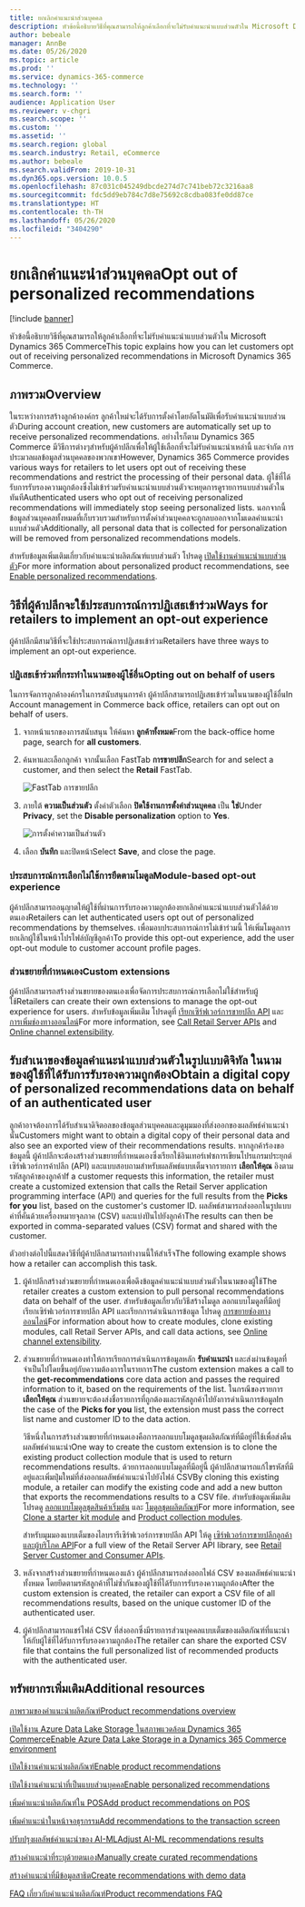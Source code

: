 ```yaml
---
title: ยกเลิกคำแนะนำส่วนบุคคล
description: หัวข้อนี้อธิบายวิธีที่คุณสามารถให้ลูกค้าเลือกที่จะไม่รับคำแนะนำแบบส่วนตัวใน Microsoft Dynamics 365 Commerce
author: bebeale
manager: AnnBe
ms.date: 05/26/2020
ms.topic: article
ms.prod: ''
ms.service: dynamics-365-commerce
ms.technology: ''
ms.search.form: ''
audience: Application User
ms.reviewer: v-chgri
ms.search.scope: ''
ms.custom: ''
ms.assetid: ''
ms.search.region: global
ms.search.industry: Retail, eCommerce
ms.author: bebeale
ms.search.validFrom: 2019-10-31
ms.dyn365.ops.version: 10.0.5
ms.openlocfilehash: 87c031c045249dbcde274d7c741beb72c3216aa8
ms.sourcegitcommit: fdc5dd9eb784c7d8e75692c8cdba083fe0dd87ce
ms.translationtype: HT
ms.contentlocale: th-TH
ms.lasthandoff: 05/26/2020
ms.locfileid: "3404290"
---
```

# <a name="opt-out-of-personalized-recommendations"></a><span data-ttu-id="45138-103">ยกเลิกคำแนะนำส่วนบุคคล</span><span class="sxs-lookup"><span data-stu-id="45138-103">Opt out of personalized recommendations</span></span>

[!include [banner](includes/banner.md)]

<span data-ttu-id="45138-104">หัวข้อนี้อธิบายวิธีที่คุณสามารถให้ลูกค้าเลือกที่จะไม่รับคำแนะนำแบบส่วนตัวใน Microsoft Dynamics 365 Commerce</span><span class="sxs-lookup"><span data-stu-id="45138-104">This topic explains how you can let customers opt out of receiving personalized recommendations in Microsoft Dynamics 365 Commerce.</span></span>

## <a name="overview"></a><span data-ttu-id="45138-105">ภาพรวม</span><span class="sxs-lookup"><span data-stu-id="45138-105">Overview</span></span>

<span data-ttu-id="45138-106">ในระหว่างการสร้างลูกค้าองค์กร ลูกค้าใหม่จะได้รับการตั้งค่าโดยอัตโนมัติเพื่อรับคำแนะนำแบบส่วนตัว</span><span class="sxs-lookup"><span data-stu-id="45138-106">During account creation, new customers are automatically set up to receive personalized recommendations.</span></span> <span data-ttu-id="45138-107">อย่างไรก็ตาม Dynamics 365 Commerce มีวิธีการต่างๆสำหรับผู้ค้าปลีกเพื่อให้ผู้ใช้เลือกที่จะไม่รับคำแนะนำเหล่านี้ และจำกัด การประมวลผลข้อมูลส่วนบุคคลของพวกเขา</span><span class="sxs-lookup"><span data-stu-id="45138-107">However, Dynamics 365 Commerce provides various ways for retailers to let users opt out of receiving these recommendations and restrict the processing of their personal data.</span></span> <span data-ttu-id="45138-108">ผู้ใช้ที่ได้รับการรับรองความถูกต้องซึ่งไม่เข้าร่วมรับคำแนะนำแบบส่วนตัวจะหยุดการดูรายการแบบส่วนตัวในทันที</span><span class="sxs-lookup"><span data-stu-id="45138-108">Authenticated users who opt out of receiving personalized recommendations will immediately stop seeing personalized lists.</span></span> <span data-ttu-id="45138-109">นอกจากนี้ ข้อมูลส่วนบุคคลทั้งหมดที่เก็บรวบรวมสำหรับการตั้งค่าส่วนบุคคลจะถูกลบออกจากโมเดลคำแนะนำแบบส่วนตัว</span><span class="sxs-lookup"><span data-stu-id="45138-109">Additionally, all personal data that is collected for personalization will be removed from personalized recommendations models.</span></span>

<span data-ttu-id="45138-110">สำหรับข้อมูลเพิ่มเติมเกี่ยวกับคำแนะนำผลิตภัณฑ์แบบส่วนตัว โปรดดู [เปิดใช้งานคำแนะนำแบบส่วนตัว](personalized-recommendations.md)</span><span class="sxs-lookup"><span data-stu-id="45138-110">For more information about personalized product recommendations, see [Enable personalized recommendations](personalized-recommendations.md).</span></span>

## <a name="ways-for-retailers-to-implement-an-opt-out-experience"></a><span data-ttu-id="45138-111">วิธีที่ผู้ค้าปลีกจะใช้ประสบการณ์การปฏิเสธเข้าร่วม</span><span class="sxs-lookup"><span data-stu-id="45138-111">Ways for retailers to implement an opt-out experience</span></span>

<span data-ttu-id="45138-112">ผู้ค้าปลีกมีสามวิธีที่จะใช้ประสบการณ์การปฏิเสธเข้าร่วม</span><span class="sxs-lookup"><span data-stu-id="45138-112">Retailers have three ways to implement an opt-out experience.</span></span>

### <a name="opting-out-on-behalf-of-users"></a><span data-ttu-id="45138-113">ปฏิเสธเข้าร่วมที่กระทำในนามของผู้ใช้อื่น</span><span class="sxs-lookup"><span data-stu-id="45138-113">Opting out on behalf of users</span></span>

<span data-ttu-id="45138-114">ในการจัดการลูกค้าองค์กรในการสนับสนุนการค้า ผู้ค้าปลีกสามารถปฏิเสธเข้าร่วมในนามของผู้ใช้อื่น</span><span class="sxs-lookup"><span data-stu-id="45138-114">In Account management in Commerce back office, retailers can opt out on behalf of users.</span></span>

1. <span data-ttu-id="45138-115">จากหน้าแรกของการสนับสนุน ให้ค้นหา **ลูกค้าทั้งหมด**</span><span class="sxs-lookup"><span data-stu-id="45138-115">From the back-office home page, search for **all customers**.</span></span>
1. <span data-ttu-id="45138-116">ค้นหาและเลือกลูกค้า จากนั้นเลือก FastTab **การขายปลีก**</span><span class="sxs-lookup"><span data-stu-id="45138-116">Search for and select a customer, and then select the **Retail** FastTab.</span></span>

    ![FastTab การขายปลีก](./media/Disablepersonalizationpart1.png)

1. <span data-ttu-id="45138-118">ภายใต้ **ความเป็นส่วนตัว** ตั้งค่าตัวเลือก **ปิดใช้งานการตั้งค่าส่วนบุคคล** เป็น **ใช่**</span><span class="sxs-lookup"><span data-stu-id="45138-118">Under **Privacy**, set the **Disable personalization** option to **Yes**.</span></span>

    ![การตั้งค่าความเป็นส่วนตัว](./media/Disablepersonalizationpart2.png)

1. <span data-ttu-id="45138-120">เลือก **บันทึก** และปิดหน้า</span><span class="sxs-lookup"><span data-stu-id="45138-120">Select **Save**, and close the page.</span></span>

### <a name="module-based-opt-out-experience"></a><span data-ttu-id="45138-121">ประสบการณ์การเลือกไม่ใช้การยึดตามโมดูล</span><span class="sxs-lookup"><span data-stu-id="45138-121">Module-based opt-out experience</span></span>

<span data-ttu-id="45138-122">ผู้ค้าปลีกสามารถอนุญาตให้ผู้ใช้ที่ผ่านการรับรองความถูกต้องยกเลิกคำแนะนำแบบส่วนตัวได้ด้วยตนเอง</span><span class="sxs-lookup"><span data-stu-id="45138-122">Retailers can let authenticated users opt out of personalized recommendations by themselves.</span></span> <span data-ttu-id="45138-123">เพื่อมอบประสบการณ์การไม่เข้าร่วมนี้ ให้เพิ่มโมดูลการยกเลิกผู้ใช้ในหน้าโปรไฟล์บัญชีลูกค้า</span><span class="sxs-lookup"><span data-stu-id="45138-123">To provide this opt-out experience, add the user opt-out module to customer account profile pages.</span></span>

### <a name="custom-extensions"></a><span data-ttu-id="45138-124">ส่วนขยายที่กำหนดเอง</span><span class="sxs-lookup"><span data-stu-id="45138-124">Custom extensions</span></span>

<span data-ttu-id="45138-125">ผู้ค้าปลีกสามารถสร้างส่วนขยายของตนเองเพื่อจัดการประสบการณ์การเลือกไม่ใช้สำหรับผู้ใช้</span><span class="sxs-lookup"><span data-stu-id="45138-125">Retailers can create their own extensions to manage the opt-out experience for users.</span></span> <span data-ttu-id="45138-126">สำหรับข้อมูลเพิ่มเติม โปรดดูที่ [เรียกเซิร์ฟเวอร์การขายปลีก API](e-commerce-extensibility/call-retail-server-apis.md) และ [การเพิ่มช่องทางออนไลน์](e-commerce-extensibility/overview.md)</span><span class="sxs-lookup"><span data-stu-id="45138-126">For more information, see [Call Retail Server APIs](e-commerce-extensibility/call-retail-server-apis.md) and [Online channel extensibility](e-commerce-extensibility/overview.md).</span></span>

## <a name="obtain-a-digital-copy-of-personalized-recommendations-data-on-behalf-of-an-authenticated-user"></a><span data-ttu-id="45138-127">รับสำเนาของข้อมูลคำแนะนำแบบส่วนตัวในรูปแบบดิจิทัล ในนามของผู้ใช้ที่ได้รับการรับรองความถูกต้อง</span><span class="sxs-lookup"><span data-stu-id="45138-127">Obtain a digital copy of personalized recommendations data on behalf of an authenticated user</span></span>

<span data-ttu-id="45138-128">ลูกค้าอาจต้องการได้รับสำเนาดิจิตอลของข้อมูลส่วนบุคคลและดูมุมมองที่ส่งออกของผลลัพธ์คำแนะนำนั้น</span><span class="sxs-lookup"><span data-stu-id="45138-128">Customers might want to obtain a digital copy of their personal data and also see an exported view of their recommendations results.</span></span> <span data-ttu-id="45138-129">หากลูกค้าร้องขอข้อมูลนี้ ผู้ค้าปลีกจะต้องสร้างส่วนขยายที่กำหนดเองซึ่งเรียกใช้อินเทอร์เฟซการเขียนโปรแกรมประยุกต์เซิร์ฟเวอร์การค้าปลีก (API) และแบบสอบถามสำหรับผลลัพธ์แบบเต็มจากรายการ **เลือกให้คุณ** อิงตามรหัสลูกค้าของลูกค้า</span><span class="sxs-lookup"><span data-stu-id="45138-129">If a customer requests this information, the retailer must create a customized extension that calls the Retail Server application programming interface (API) and queries for the full results from the **Picks for you** list, based on the customer's customer ID.</span></span> <span data-ttu-id="45138-130">ผลลัพธ์สามารถส่งออกในรูปแบบค่าที่คั่นด้วยเครื่องหมายจุลภาค (CSV) และแบ่งปันไปยังลูกค้า</span><span class="sxs-lookup"><span data-stu-id="45138-130">The results can then be exported in comma-separated values (CSV) format and shared with the customer.</span></span>

<span data-ttu-id="45138-131">ตัวอย่างต่อไปนี้แสดงวิธีที่ผู้ค้าปลีกสามารถทำงานนี้ให้สำเร็จ</span><span class="sxs-lookup"><span data-stu-id="45138-131">The following example shows how a retailer can accomplish this task.</span></span>

1. <span data-ttu-id="45138-132">ผู้ค้าปลีกสร้างส่วนขยายที่กำหนดเองเพื่อดึงข้อมูลคำแนะนำแบบส่วนตัวในนามของผู้ใช้</span><span class="sxs-lookup"><span data-stu-id="45138-132">The retailer creates a custom extension to pull personal recommendations data on behalf of the user.</span></span> <span data-ttu-id="45138-133">สำหรับข้อมูลเกี่ยวกับวิธีสร้างโมดูล ลอกแบบโมดูลที่มีอยู่ เรียกเซิร์ฟเวอร์การขายปลีก API และเรียกการดำเนินการข้อมูล โปรดดู [การขยายช่องทางออนไลน์](e-commerce-extensibility/overview.md)</span><span class="sxs-lookup"><span data-stu-id="45138-133">For information about how to create modules, clone existing modules, call Retail Server APIs, and call data actions, see [Online channel extensibility](e-commerce-extensibility/overview.md).</span></span>
2. <span data-ttu-id="45138-134">ส่วนขยายที่กำหนดเองทำให้การเรียกการดำเนินการข้อมูลหลัก **รับคำแนะนำ** และส่งผ่านข้อมูลที่จำเป็นไปโดยขึ้นอยู่กับความต้องการในรายการ</span><span class="sxs-lookup"><span data-stu-id="45138-134">The custom extension makes a call to the **get-recommendations** core data action and passes the required information to it, based on the requirements of the list.</span></span> <span data-ttu-id="45138-135">ในกรณีของรายการ **เลือกให้คุณ** ส่วนขยายจะต้องส่งชื่อรายการที่ถูกต้องและรหัสลูกค้าไปยังการดำเนินการข้อมูล</span><span class="sxs-lookup"><span data-stu-id="45138-135">In the case of the **Picks for you** list, the extension must pass the correct list name and customer ID to the data action.</span></span>

    <span data-ttu-id="45138-136">วิธีหนึ่งในการสร้างส่วนขยายที่กำหนดเองคือการลอกแบบโมดูลชุดผลิตภัณฑ์ที่มีอยู่ที่ใช้เพื่อส่งคืนผลลัพธ์คำแนะนำ</span><span class="sxs-lookup"><span data-stu-id="45138-136">One way to create the custom extension is to clone the existing product collection module that is used to return recommendations results.</span></span> <span data-ttu-id="45138-137">ด้วยการลอกแบบโมดูลที่มีอยู่นี้ ผู้ค้าปลีกสามารถแก้ไขรหัสที่มีอยู่และเพิ่มปุ่มใหม่ที่ส่งออกผลลัพธ์คำแนะนำไปยังไฟล์ CSV</span><span class="sxs-lookup"><span data-stu-id="45138-137">By cloning this existing module, a retailer can modify the existing code and add a new button that exports the recommendations results to a CSV file.</span></span> <span data-ttu-id="45138-138">สำหรับข้อมูลเพิ่มเติม โปรดดู [ลอกแบบโมดูลชุดสินค้าเริ่มต้น](e-commerce-extensibility/clone-starter-module.md) และ [โมดูลชุดผลิตภัณฑ์](product-collection-module-overview.md)</span><span class="sxs-lookup"><span data-stu-id="45138-138">For more information, see [Clone a starter kit module](e-commerce-extensibility/clone-starter-module.md) and [Product collection modules](product-collection-module-overview.md).</span></span>

    <span data-ttu-id="45138-139">สำหรับมุมมองแบบเต็มของไลบรารีเซิร์ฟเวอร์การขายปลีก API ให้ดู [เซิร์ฟเวอร์การขายปลีกลูกค้าและผู้บริโภค API](dev-itpro/retail-server-customer-consumer-api.md)</span><span class="sxs-lookup"><span data-stu-id="45138-139">For a full view of the Retail Server API library, see [Retail Server Customer and Consumer APIs](dev-itpro/retail-server-customer-consumer-api.md).</span></span>

3. <span data-ttu-id="45138-140">หลังจากสร้างส่วนขยายที่กำหนดเองแล้ว ผู้ค้าปลีกสามารถส่งออกไฟล์ CSV ของผลลัพธ์คำแนะนำทั้งหมด โดยยึดตามรหัสลูกค้าที่ไม่ซ้ำกันของผู้ใช้ที่ได้รับการรับรองความถูกต้อง</span><span class="sxs-lookup"><span data-stu-id="45138-140">After the custom extension is created, the retailer can export a CSV file of all recommendations results, based on the unique customer ID of the authenticated user.</span></span>
4. <span data-ttu-id="45138-141">ผู้ค้าปลีกสามารถแชร์ไฟล์ CSV ที่ส่งออกซึ่งมีรายการส่วนบุคคลแบบเต็มของผลิตภัณฑ์ที่แนะนำให้กับผู้ใช้ที่ได้รับการรับรองความถูกต้อง</span><span class="sxs-lookup"><span data-stu-id="45138-141">The retailer can share the exported CSV file that contains the full personalized list of recommended products with the authenticated user.</span></span>

## <a name="additional-resources"></a><span data-ttu-id="45138-142">ทรัพยากรเพิ่มเติม</span><span class="sxs-lookup"><span data-stu-id="45138-142">Additional resources</span></span>

[<span data-ttu-id="45138-143">ภาพรวมของคำแนะนำผลิตภัณฑ์</span><span class="sxs-lookup"><span data-stu-id="45138-143">Product recommendations overview</span></span>](product-recommendations.md)

[<span data-ttu-id="45138-144">เปิดใช้งาน Azure Data Lake Storage ในสภาพแวดล้อม Dynamics 365 Commerce</span><span class="sxs-lookup"><span data-stu-id="45138-144">Enable Azure Data Lake Storage in a Dynamics 365 Commerce environment</span></span>](enable-adls-environment.md)

[<span data-ttu-id="45138-145">เปิดใช้งานคำแนะนำผลิตภัณฑ์</span><span class="sxs-lookup"><span data-stu-id="45138-145">Enable product recommendations</span></span>](enable-product-recommendations.md)

[<span data-ttu-id="45138-146">เปิดใช้งานคำแนะนำที่เป็นแบบส่วนบุคคล</span><span class="sxs-lookup"><span data-stu-id="45138-146">Enable personalized recommendations</span></span>](personalized-recommendations.md)

[<span data-ttu-id="45138-147">เพิ่มคำแนะนำผลิตภัณฑ์ใน POS</span><span class="sxs-lookup"><span data-stu-id="45138-147">Add product recommendations on POS</span></span>](product.md)

[<span data-ttu-id="45138-148">เพิ่มคำแนะนำในหน้าจอธุรกรรม</span><span class="sxs-lookup"><span data-stu-id="45138-148">Add recommendations to the transaction screen</span></span>](add-recommendations-control-pos-screen.md)

[<span data-ttu-id="45138-149">ปรับปรุงผลลัพธ์คำแนะนำของ AI-ML</span><span class="sxs-lookup"><span data-stu-id="45138-149">Adjust AI-ML recommendations results</span></span>](modify-product-recommendation-results.md)

[<span data-ttu-id="45138-150">สร้างคำแนะนำที่ระบุด้วยตนเอง</span><span class="sxs-lookup"><span data-stu-id="45138-150">Manually create curated recommendations</span></span>](create-editorial-recommendation-lists.md)

[<span data-ttu-id="45138-151">สร้างคำแนะนำที่มีข้อมูลสาธิต</span><span class="sxs-lookup"><span data-stu-id="45138-151">Create recommendations with demo data</span></span>](product-recommendations-demo-data.md)

[<span data-ttu-id="45138-152">FAQ เกี่ยวกับคำแนะนำผลิตภัณฑ์</span><span class="sxs-lookup"><span data-stu-id="45138-152">Product recommendations FAQ</span></span>](faq-recommendations.md)
